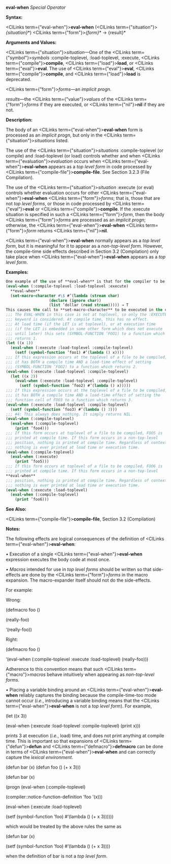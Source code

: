 **eval-when** *Special Operator* 



**Syntax:** 



<ClLinks  term={"eval-when"}><b>eval-when</b></ClLinks> (<ClLinks  term={"situation"}><i>\{situation\}</i></ClLinks>\*) <ClLinks  term={"form"}><i>\{form\}</i></ClLinks>\* → \{result\}\* 



**Arguments and Values:** 



<ClLinks  term={"situation"}><i>situation</i></ClLinks>—One of the <ClLinks  term={"symbol"}><i>symbols</i></ClLinks> :compile-toplevel, :load-toplevel, :execute, <ClLinks  term={"compile"}><b>compile</b></ClLinks>, <ClLinks  term={"load"}><b>load</b></ClLinks>, or <ClLinks  term={"eval"}><b>eval</b></ClLinks>. The use of <ClLinks  term={"eval"}><b>eval</b></ClLinks>, <ClLinks  term={"compile"}><b>compile</b></ClLinks>, and <ClLinks  term={"load"}><b>load</b></ClLinks> is deprecated. 



<ClLinks  term={"form"}><i>forms</i></ClLinks>—an *implicit progn*. 



*results*—the <ClLinks  term={"value"}><i>values</i></ClLinks> of the <ClLinks  term={"form"}><i>forms</i></ClLinks> if they are executed, or <ClLinks  term={"nil"}><b>nil</b></ClLinks> if they are not. 



**Description:** 



The body of an <ClLinks  term={"eval-when"}><b>eval-when</b></ClLinks> form is processed as an *implicit progn*, but only in the <ClLinks  term={"situation"}><i>situations</i></ClLinks> listed. 



The use of the <ClLinks  term={"situation"}><i>situations</i></ClLinks> :compile-toplevel (or compile) and :load-toplevel (or load) controls whether and when <ClLinks  term={"evaluation"}><i>evaluation</i></ClLinks> occurs when <ClLinks  term={"eval-when"}><b>eval-when</b></ClLinks> appears as a *top level form* in code processed by <ClLinks  term={"compile-file"}><b>compile-file</b></ClLinks>. See Section 3.2.3 (File Compilation). 



The use of the <ClLinks  term={"situation"}><i>situation</i></ClLinks> :execute (or eval) controls whether evaluation occurs for other <ClLinks  term={"eval-when"}><b>eval-when</b></ClLinks> <ClLinks  term={"form"}><i>forms</i></ClLinks>; that is, those that are not *top level forms*, or those in code processed by <ClLinks  term={"eval"}><b>eval</b></ClLinks> or <ClLinks  term={"compile"}><b>compile</b></ClLinks>. If the :execute situation is specified in such a <ClLinks  term={"form"}><i>form</i></ClLinks>, then the body <ClLinks  term={"form"}><i>forms</i></ClLinks> are processed as an *implicit progn*; otherwise, the <ClLinks  term={"eval-when"}><b>eval-when</b></ClLinks> <ClLinks  term={"form"}><i>form</i></ClLinks> returns <ClLinks  term={"nil"}><b>nil</b></ClLinks>. 



<ClLinks  term={"eval-when"}><b>eval-when</b></ClLinks> normally appears as a *top level form*, but it is meaningful for it to appear as a *non-top-level form*. However, the compile-time side effects described in Section 3.2 (Compilation) only take place when <ClLinks  term={"eval-when"}><b>eval-when</b></ClLinks> appears as a *top level form*. 



**Examples:**
```lisp
One example of the use of **eval-when** is that for the compiler to be able to read a file properly when it uses user-defined *reader macros*, it is necessary to write 
(eval-when (:compile-toplevel :load-toplevel :execute)  
  **eval-when** 
  (set-macro-character #\$ #’(lambda (stream char) 
			       (declare (ignore char)) 
			       (list ’dollar (read stream))))) → T 
This causes the call to **set-macro-character** to be executed in the compiler’s execution environment, thereby modifying its reader syntax table. 
;;; The EVAL-WHEN in this case is not at toplevel, so only the :EXECUTE 
;;; keyword is considered. At compile time, this has no effect. 
;;; At load time (if the LET is at toplevel), or at execution time 
;;; (if the LET is embedded in some other form which does not execute 
;;; until later) this sets (SYMBOL-FUNCTION ’FOO1) to a function which 
;;; returns 1. 
(let ((x 1)) 
  (eval-when (:execute :load-toplevel :compile-toplevel) 
    (setf (symbol-function ’foo1) #’(lambda () x)))) 
;;; If this expression occurs at the toplevel of a file to be compiled, 
;;; it has BOTH a compile time AND a load-time effect of setting 
;;; (SYMBOL-FUNCTION ’FOO2) to a function which returns 2. 
(eval-when (:execute :load-toplevel :compile-toplevel) 
  (let ((x 2)) 
    (eval-when (:execute :load-toplevel :compile-toplevel) 
      (setf (symbol-function ’foo2) #’(lambda () x))))) 
;;; If this expression occurs at the toplevel of a file to be compiled, 
;;; it has BOTH a compile time AND a load-time effect of setting the 
;;; function cell of FOO3 to a function which returns 3. 
(eval-when (:execute :load-toplevel :compile-toplevel) 
  (setf (symbol-function ’foo3) #’(lambda () 3))) 
;;; #4: This always does nothing. It simply returns NIL. 
(eval-when (:compile-toplevel) 
  (eval-when (:compile-toplevel) 
    (print ’foo4))) 
;;; If this form occurs at toplevel of a file to be compiled, FOO5 is 
;;; printed at compile time. If this form occurs in a non-top-level 
;;; position, nothing is printed at compile time. Regardless of context, 
;;; nothing is ever printed at load time or execution time. 
(eval-when (:compile-toplevel) 
  (eval-when (:execute) 
    (print ’foo5))) 
;;; If this form occurs at toplevel of a file to be compiled, FOO6 is 
;;; printed at compile time. If this form occurs in a non-top-level  
**eval-when** 
;;; position, nothing is printed at compile time. Regardless of context, 
;;; nothing is ever printed at load time or execution time. 
(eval-when (:execute :load-toplevel) 
  (eval-when (:compile-toplevel) 
    (print ’foo6))) 
```
**See Also:** 



<ClLinks  term={"compile-file"}><b>compile-file</b></ClLinks>, Section 3.2 (Compilation) 



**Notes:** 



The following effects are logical consequences of the definition of <ClLinks  term={"eval-when"}><b>eval-when</b></ClLinks>: 



*•* Execution of a single <ClLinks  term={"eval-when"}><b>eval-when</b></ClLinks> expression executes the body code at most once. 



*• Macros* intended for use in *top level forms* should be written so that side-effects are done by the <ClLinks  term={"form"}><i>forms</i></ClLinks> in the macro expansion. The macro-expander itself should not do the side-effects. 



For example: 



Wrong: 



(defmacro foo () 



(really-foo) 



‘(really-foo)) 



Right: 



(defmacro foo () 



‘(eval-when (:compile-toplevel :execute :load-toplevel) (really-foo))) 



Adherence to this convention means that such <ClLinks  term={"macro"}><i>macros</i></ClLinks> behave intuitively when appearing as *non-top-level forms*. 



*•* Placing a variable binding around an <ClLinks  term={"eval-when"}><b>eval-when</b></ClLinks> reliably captures the binding because the compile-time-too mode cannot occur (*i.e.*, introducing a variable binding means that the <ClLinks  term={"eval-when"}><b>eval-when</b></ClLinks> is not a *top level form*). For example, 



(let ((x 3)) 



(eval-when (:execute :load-toplevel :compile-toplevel) (print x))) 



prints 3 at execution (*i.e.*, load) time, and does not print anything at compile time. This is important so that expansions of <ClLinks  term={"defun"}><b>defun</b></ClLinks> and <ClLinks  term={"defmacro"}><b>defmacro</b></ClLinks> can be done in terms of <ClLinks  term={"eval-when"}><b>eval-when</b></ClLinks> and can correctly capture the *lexical environment*. 



(defun bar (x) (defun foo () (+ x 3)))  







(defun bar (x) 



(progn (eval-when (:compile-toplevel) 



(compiler::notice-function-definition ’foo ’(x))) 



(eval-when (:execute :load-toplevel) 



(setf (symbol-function ’foo) #’(lambda () (+ x 3)))))) 



which would be treated by the above rules the same as 



(defun bar (x) 



(setf (symbol-function ’foo) #’(lambda () (+ x 3)))) 



when the definition of bar is not a *top level form*. 



